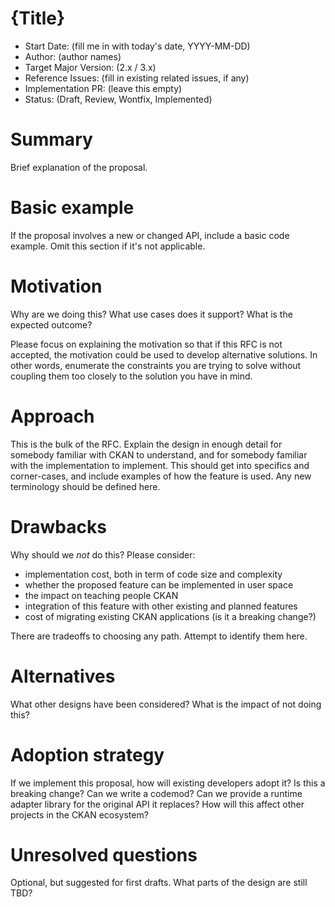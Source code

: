 # {Title}

- Start Date: (fill me in with today's date, YYYY-MM-DD)
- Author: (author names)
- Target Major Version: (2.x / 3.x)
- Reference Issues: (fill in existing related issues, if any)
- Implementation PR: (leave this empty)
- Status: (Draft, Review, Wontfix, Implemented)

# Summary

Brief explanation of the proposal.

# Basic example

If the proposal involves a new or changed API, include a basic code example.  Omit this section if it's not applicable.

# Motivation

Why are we doing this? What use cases does it support? What is the expected outcome?

Please focus on explaining the motivation so that if this RFC is not accepted, the motivation could be used to develop alternative solutions. In other words, enumerate the constraints you are trying to solve without coupling them too closely to the solution you have in mind.

# Approach

This is the bulk of the RFC. Explain the design in enough detail for somebody familiar with CKAN to understand, and for somebody familiar with the implementation to implement. This should get into specifics and corner-cases, and include examples of how the feature is used. Any new terminology should be defined here.

# Drawbacks

Why should we *not* do this? Please consider:

- implementation cost, both in term of code size and complexity
- whether the proposed feature can be implemented in user space
- the impact on teaching people CKAN
- integration of this feature with other existing and planned features
- cost of migrating existing CKAN applications (is it a breaking change?)

There are tradeoffs to choosing any path. Attempt to identify them here.

# Alternatives

What other designs have been considered? What is the impact of not doing this?

# Adoption strategy

If we implement this proposal, how will existing developers adopt it? Is this a breaking change? Can we write a codemod? Can we provide a runtime adapter library for the original API it replaces? How will this affect other projects in the CKAN ecosystem?

# Unresolved questions

Optional, but suggested for first drafts. What parts of the design are still TBD?
